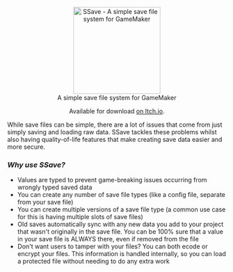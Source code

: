 
<p align="center">
<div align="center">
  <img src="https://imgur.com/7c0Libn.png" alt="SSave - A simple save file system for GameMaker" _target="blank" height=200/>
  </div>
  <div align="center">
   A simple save file system for GameMaker
   <p>Available for download <a href="https://stoozey.itch.io/ssave"> on Itch.io</a>.</p>
   </div>
</p>

While save files can be simple, there are a lot of issues that come from just simply saving and loading raw data.
SSave tackles these problems whilst also having quality-of-life features that make creating save data easier and more secure.

### ***Why use SSave?***

- Values are typed to prevent game-breaking issues occurring from wrongly typed saved data
- You can create any number of save file types (like a config file, separate from your save file)
- You can create multiple versions of a save file type (a common use case for this is having multiple slots of save files)
- Old saves automatically sync with any new data you add to your project that wasn't originally in the save file.
    You can be 100% sure that a value in your save file is ALWAYS there, even if removed from the file
- Don't want users to tamper with your files? You can both ecode or encrypt your files. This information is handled internally, so you can load a protected file without needing to do any extra work
